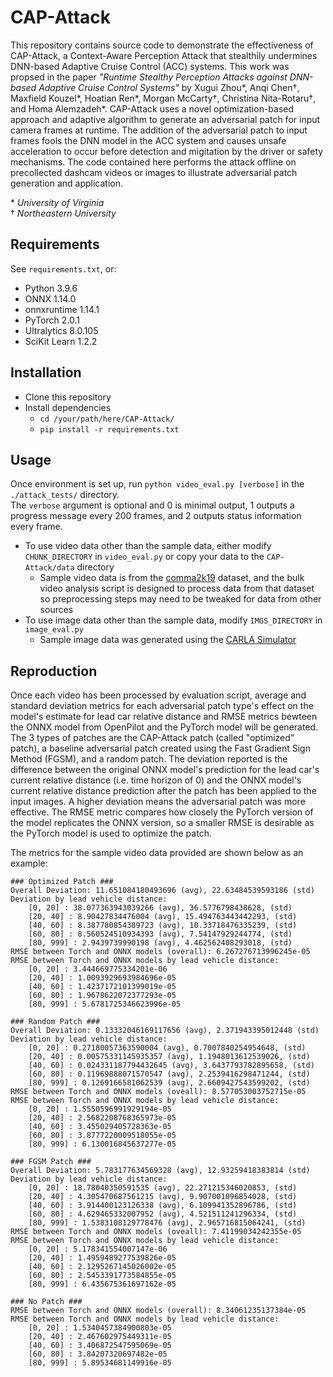 # CAP-Attack
This repository contains source code to demonstrate the effectiveness of CAP-Attack, a Context-Aware Perception Attack that stealthily undermines DNN-based Adaptive Cruise Control (ACC) systems. This work was propsed in the paper *"Runtime Stealthy Perception Attacks against DNN-based Adaptive Cruise Control Systems"* by Xugui Zhou*, Anqi Chen&dagger;, Maxfield Kouzel*, Hoatian Ren*, Morgan McCarty&dagger;, Christina Nita-Rotaru&dagger;, and Homa Alemzadeh*. CAP-Attack uses a novel optimization-based approach and adaptive algorithm to generate an adversarial patch for input camera frames at runtime. The addition of the adversarial patch to input frames fools the DNN model in the ACC system and causes unsafe acceleration to occur before detection and migitation by the driver or safety mechanisms. The code contained here performs the attack offline on precollected dashcam videos or images to illustrate adversarial patch generation and application.

\* *University of Virginia* \
&dagger; *Northeastern University*

## Requirements
See `requirements.txt`, or:
- Python 3.9.6
- ONNX 1.14.0
- onnxruntime 1.14.1
- PyTorch 2.0.1
- Ultralytics 8.0.105
- SciKit Learn 1.2.2

## Installation
- Clone this repository
- Install dependencies
    - `cd /your/path/here/CAP-Attack/`
    - `pip install -r requirements.txt`

## Usage
Once environment is set up, run `python video_eval.py [verbose]` in the `./attack_tests/` directory. \
The `verbose` argument is optional and 0 is minimal output, 1 outputs a progress message every 200 frames, and 2 outputs status information every frame. 

- To use video data other than the sample data, either modify `CHUNK_DIRECTORY` in `video_eval.py` or copy your data to the `CAP-Attack/data` directory
    - Sample video data is from the [comma2k19](https://github.com/commaai/comma2k19) dataset, and the bulk video analysis script is designed to process data from that dataset so preprocessing steps may need to be tweaked for data from other sources
- To use image data other than the sample data, modify `IMGS_DIRECTORY` in `image_eval.py`
    - Sample image data was generated using the [CARLA Simulator](https://github.com/carla-simulator/carla)

## Reproduction
Once each video has been processed by evaluation script, average and standard deviation metrics for each adversarial patch type's effect on the model's estimate for lead car relative distance and RMSE metrics bewteen the ONNX model from OpenPilot and the PyTorch model will be generated. The 3 types of patches are the CAP-Attack patch (called "optimized" patch), a baseline adversarial patch created using the Fast Gradient Sign Method (FGSM), and a random patch. The deviation reported is the difference between the original ONNX model's prediction for the lead car's current relative distance (i.e. time horizon of 0) and the ONNX model's current relative distance prediction after the patch has been applied to the input images. A higher deviation means the adversarial patch was more effective. The RMSE metric compares how closely the PyTorch version of the model replicates the ONNX version, so a smaller RMSE is desirable as the PyTorch model is used to optimize the patch.

The metrics for the sample video data provided are shown below as an example:
```
### Optimized Patch ###
Overall Deviation: 11.651084180493696 (avg), 22.63484539593186 (std)
Deviation by lead vehicle distance:
	[0, 20] : 38.077363943039266 (avg), 36.5776798438628, (std)
	[20, 40] : 8.90427834476004 (avg), 15.494763443442293, (std)
	[40, 60] : 8.387780854389723 (avg), 10.33718476335239, (std)
	[60, 80] : 8.560524510934393 (avg), 7.54147929244774, (std)
	[80, 999] : 2.9439739990198 (avg), 4.462562408293018, (std)
RMSE between Torch and ONNX models (overall): 6.267276713996245e-05
RMSE between Torch and ONNX models by lead vehicle distance:
	[0, 20] : 3.444669775334201e-06
	[20, 40] : 1.0093929693984696e-05
	[40, 60] : 1.4237172101399019e-05
	[60, 80] : 1.9678622072377293e-05
	[80, 999] : 5.6781725346623996e-05

### Random Patch ###
Overall Deviation: 0.13332046169117656 (avg), 2.371943395012448 (std)
Deviation by lead vehicle distance:
	[0, 20] : 0.27180057363590004 (avg), 0.7007840254954648, (std)
	[20, 40] : 0.00575331145935357 (avg), 1.1948013612539026, (std)
	[40, 60] : 0.024331187794432645 (avg), 3.6437793782895658, (std)
	[60, 80] : 0.11969888071570547 (avg), 2.2539416298471244, (std)
	[80, 999] : 0.1269166581062539 (avg), 2.6609427543599202, (std)
RMSE between Torch and ONNX models (oveall): 8.577053003752715e-05
RMSE between Torch and ONNX models by lead vehicle distance:
	[0, 20] : 1.5550596991929194e-05
	[20, 40] : 2.5682208768365973e-05
	[40, 60] : 3.455029405728363e-05
	[60, 80] : 3.8777220009518055e-05
	[80, 999] : 6.130016845637277e-05

### FGSM Patch ###
Overall Deviation: 5.783177634569328 (avg), 12.93259418383814 (std)
Deviation by lead vehicle distance:
	[0, 20] : 18.78040350591535 (avg), 22.271215346020853, (std)
	[20, 40] : 4.305470687561215 (avg), 9.907001096854028, (std)
	[40, 60] : 3.914400123126338 (avg), 6.109941352896786, (std)
	[60, 80] : 4.629465332007952 (avg), 4.521511241296334, (std)
	[80, 999] : 1.5383108129778476 (avg), 2.965716815064241, (std)
RMSE between Torch and ONNX models (oveall): 7.41199034242355e-05
RMSE between Torch and ONNX models by lead vehicle distance:
	[0, 20] : 5.178341554007147e-06
	[20, 40] : 1.4959489277539826e-05
	[40, 60] : 2.1295267145026002e-05
	[60, 80] : 2.5453391773584855e-05
	[80, 999] : 6.435675361697162e-05

### No Patch ###
RMSE between Torch and ONNX models (overall): 8.34061235137384e-05
RMSE between Torch and ONNX models by lead vehicle distance:
	[0, 20] : 1.5340457384900803e-05
	[20, 40] : 2.467602975449311e-05
	[40, 60] : 3.406872547595069e-05
	[60, 80] : 3.84207320697482e-05
	[80, 999] : 5.89534681149916e-05
```
